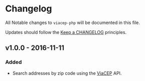 # Changelog

All Notable changes to `viacep-php` will be documented in this file.

Updates should follow the [Keep a CHANGELOG](http://keepachangelog.com/) principles.

## v1.0.0 - 2016-11-11

### Added
- Search addresses by zip code using the [ViaCEP](https://viacep.com.br) API.
